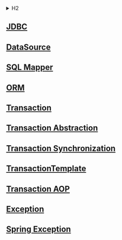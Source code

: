 <details>
  <summary>H2</summary>

## H2

버전 2.1.214 설치<br>
최초 jdbc url: `jdbc:h2:mem:testdb`<br>
tcp jdcb url: `jdbc:h2:tcp://localhost/mem:testdb`<br>

![img.png](docs/img.png)

</details>

## [JDBC](docs/jdbc.md)

## [DataSource](docs/datasource.md)

## [SQL Mapper](docs/sqlmapper.md)

## [ORM](docs/orm.md)

## [Transaction](docs/transaction.md)

## [Transaction Abstraction](docs/transactionabstraction.md)

## [Transaction Synchronization](docs/transactionsync.md)

## [TransactionTemplate](docs/transactiontemplate.md)

## [Transaction AOP](docs/transactionaop.md)

## [Exception](docs/exception.md)

## [Spring Exception](docs/springexception.md)